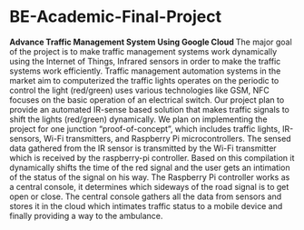 # BE-Academic-Final-Project
<strong>Advance Traffic Management System Using Google Cloud </strong>
The major goal of the project is to make traffic management systems work dynamically using the Internet of Things, Infrared sensors in order to make the traffic systems work efficiently. Traffic management automation systems in the market aim to computerized the traffic lights operates on the periodic to control the light (red/green) uses various technologies like GSM, NFC focuses on the basic operation of an electrical switch. Our project plan to provide an automated IR-sense based solution that makes traffic signals to shift the lights (red/green) dynamically. We plan on implementing the project for one junction “proof-of-concept”, which includes traffic lights, IR-sensors, Wi-Fi transmitters, and Raspberry Pi microcontrollers. The sensed data gathered from the IR sensor is transmitted by the Wi-Fi transmitter which is received by the raspberry-pi controller. Based on this compilation it dynamically shifts the time of the red signal and the user gets an intimation of the status of the signal on his way. The Raspberry Pi controller works as a central console, it determines which sideways of the road signal is to get open or close. The central console gathers all the data from sensors and stores it in the cloud which intimates traffic status to a mobile device and finally providing a way to the ambulance.
